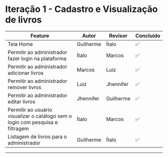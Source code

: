 # Iteração 1 - Cadastro e Visualização de livros

| Feature                                                                        | Autor     | Revisor   | Concluído |
| ------------------------------------------------------------------------------ | --------- | --------- | --------- |
| Tela Home                                                                      | Guilherme | Ítalo     | ✅        |
| Permitir ao administrador fazer login na plataforma                            | Ítalo     | Marcos    | ✅        |
| Permitir ao administrador adicionar livros                                     | Marcos    | Luiz      | ✅        |
| Permitir ao administrador remover livros                                       | Luiz      | Jhennifer | ✅        |
| Permitir ao administrador editar livros                                        | Jhennifer | Guilherme | ✅        |
| Permitir ao usuário visualizar o catálogo sem o login com pesquisa e filtragem | Ítalo     | Marcos    | ✅        |
| Listagem de livros para o administrador                                        | Guilherme | Ítalo     | ✅            |

---
